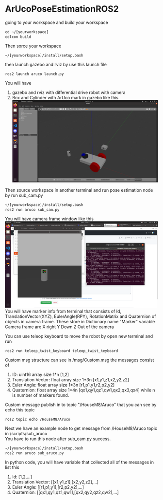 # ArUcoPoseEstimationROS2
going to your workspace and build your workspace
```
cd ~/[yourworkspace]
colcon build
```
Then sorce your workspace
```
~/[yourworkspace]/install/setup.bash
```
then launch gazebo and rviz by use this launch file
```
ros2 launch aruco launch.py
```
You will have 
1. gazebo and rviz with differential drive robot with camera
2. Box and Cylinder with ArUco mark in gazebo
like this
![ArUcoPoseEstimationROS2](GazeboExample.png)
    
Then source workspace in another terminal and run pose estimation node by run sub_cam.py
```
~/[yourworkspace]/install/setup.bash
ros2 run aruco sub_cam.py
```
You will have camera frame window like this
![ArUcoPoseEstimationROS2](OpenCameraExample.png)
 You will have marker info from terminal that consists of Id, TranslationVector(XYZ), EulerAngle(RPY), RotationMatrix and Quaternion of objects in camera frame.
 These store in Dictionary name "Marker" variable
 Camera frame are X right Y Down Z Out of the camera
    
 You can use teleop keyboard to move the robot by open new terminal and run
 ```
 ros2 run teleop_twist_keyboard teleop_twist_keyboard
```
    
Custom msg structure can see in /msg/Custom.msg the messages consist of
1. ID: uint16 array size 1*n [1,2]
2. Translation Vector: float array size 1*3n [x1,y1,z1,x2,y2,z2]
3. Euler Angle: float array size 1*3n [r1,p1,y1,r2,p2,y2]
4. Quaternion: float array size 1*4n [qx1,qy1,qz1,qw1,qx2,qx3,qx4]
while n is number of markers found.

Custom message publish in to topic "/HouseM8/Aruco" that you can see by echo this topic
```
ros2 topic echo /HouseM8/Aruco
```
Next we have an example node to get message from /HouseM8/Aruco topic in /scripts/sub_aruco    
You have to run this node after sub_cam.py success.    
```
~/[yourworkspace]/install/setup.bash
ros2 run aruco sub_aruco.py
```
In python code, you will have variable that collected all of the messages in list this
1. Id: [1,2,...]
2. Translation Vector: [[x1,y1,z1],[x2,y2,z2],...]
3. Euler Angle: [[r1,p1,y1],[r2,p2,y2],...]
4. Quaternion: [[qx1,qy1,qz1,qw1],[qx2,qy2,qz2,qw2],...]
